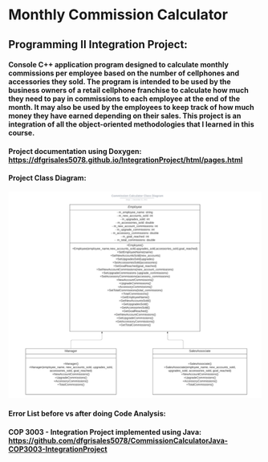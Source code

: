 # Monthly Commission Calculator
  
## Programming II Integration Project: 
  
#### Console C++ application program designed to calculate monthly commissions per employee based on the number of cellphones and accessories they sold. The program is intended to be used by the business owners of a retail cellphone franchise to calculate how much they need to pay in commissions to each employee at the end of the month. It may also be used by the employees to keep track of how much money they have earned depending on their sales. This project is an integration of all the object-oriented methodologies that I learned in this course.

#### Project documentation using Doxygen: https://dfgrisales5078.github.io/IntegrationProject/html/pages.html

#### Project Class Diagram:

![IntegrationProject](CommissionCalculatorClassDiagram.png)

 #### Error List before vs after doing Code Analysis:
 

 


#### COP 3003 - Integration Project implemented using Java: https://github.com/dfgrisales5078/CommissionCalculatorJava-COP3003-IntegrationProject
